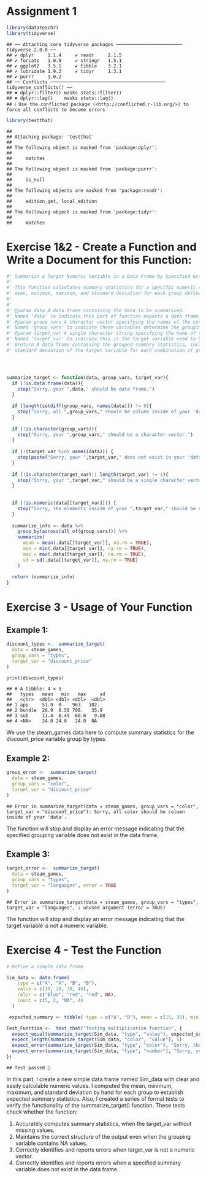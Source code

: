Assignment 1
================

``` r
library(datateachr)
library(tidyverse)
```

    ## ── Attaching core tidyverse packages ──────────────────────── tidyverse 2.0.0 ──
    ## ✔ dplyr     1.1.4     ✔ readr     2.1.5
    ## ✔ forcats   1.0.0     ✔ stringr   1.5.1
    ## ✔ ggplot2   3.5.1     ✔ tibble    3.2.1
    ## ✔ lubridate 1.9.3     ✔ tidyr     1.3.1
    ## ✔ purrr     1.0.2     
    ## ── Conflicts ────────────────────────────────────────── tidyverse_conflicts() ──
    ## ✖ dplyr::filter() masks stats::filter()
    ## ✖ dplyr::lag()    masks stats::lag()
    ## ℹ Use the conflicted package (<http://conflicted.r-lib.org/>) to force all conflicts to become errors

``` r
library(testthat)
```

    ## 
    ## Attaching package: 'testthat'
    ## 
    ## The following object is masked from 'package:dplyr':
    ## 
    ##     matches
    ## 
    ## The following object is masked from 'package:purrr':
    ## 
    ##     is_null
    ## 
    ## The following objects are masked from 'package:readr':
    ## 
    ##     edition_get, local_edition
    ## 
    ## The following object is masked from 'package:tidyr':
    ## 
    ##     matches

# Exercise 1&2 - Create a Function and Write a Document for this Function:

``` r
#' Summarize a Target Numeric Variable in a Data Frame by Specified Grouping Variables
#' 
#' This function calculates summary statistics for a specific numeric column in a data frame. It computes the 
#' mean, minimum, maximum, and standard deviation for each group defined by the specified grouping variables.
#' 
#' 
#' @param data A data frame containing the data to be summarized.
#' Named 'data' to indicate this part of function expects a data frame as input.
#' @param group_vars A character vector specifying the names of the columns to group by.
#' Named 'group_vars' to indicate these variables determine the grouping structure
#' @param target_var A single character string specifying the name of the numeric column to summarize.
#' Named 'target_var' to indicate this is the target variable need to be summarized.
#' @return A data frame containing the grouped summary statistics, including mean, minimum, maximum, and   
#' standard deviation of the target variable for each combination of grouping variables.




summarize_target <- function(data, group_vars, target_var){
  if (!is.data.frame(data)){
    stop("Sorry, your ",data," should be data frame.")
  }
  
  if (length(setdiff(group_vars, names(data))) != 0){
    stop("Sorry, all ",group_vars," should be column inside of your 'data'.")
  }
  
  if (!is.character(group_vars)){
    stop("Sorry, your ",group_vars," should be a character vector.")
  }
  
  if (!(target_var %in% names(data))) {
    stop(paste("Sorry, your ",target_var," does not exist in your 'data'."))
  }
  
  if (!is.character(target_var)|| length(target_var) != 1){
    stop("Sorry, your ",target_var," should be a single character vector.")
  }
  
  
  if (!is.numeric(data[[target_var]])) {
    stop("Sorry, the elements inside of your ",target_var," should be numeric.")
  }
  
  summarize_info <- data %>%
    group_by(across(all_of(group_vars))) %>%
    summarize(
      mean = mean(.data[[target_var]], na.rm = TRUE),
      min = min(.data[[target_var]], na.rm = TRUE),
      max = max(.data[[target_var]], na.rm = TRUE),
      sd = sd(.data[[target_var]], na.rm = TRUE)
    )
  
  return (summarize_info)
}
```

# Exercise 3 - Usage of Your Function

## Example 1:

``` r
discount_types <-  summarize_target(
  data = steam_games,
  group_vars = "types",
  target_var = "discount_price"
)

print(discount_types)
```

    ## # A tibble: 4 × 5
    ##   types   mean   min   max     sd
    ##   <chr>  <dbl> <dbl> <dbl>  <dbl>
    ## 1 app     51.9  0    963.  102.  
    ## 2 bundle  26.9  0.58 708.   35.9 
    ## 3 sub     11.4  0.49  60.0   9.08
    ## 4 <NA>    24.0 24.0   24.0  NA

We use the steam_games data here to compute summary statistics for the
discount_price variable group by types.

## Example 2:

``` r
group_error <-  summarize_target(
  data = steam_games,
  group_vars = "color",
  target_var = "discount_price"
)
```

    ## Error in summarize_target(data = steam_games, group_vars = "color", target_var = "discount_price"): Sorry, all color should be column inside of your 'data'.

The function will stop and display an error message indicating that the
specified grouping variable does not exist in the data frame.

## Example 3:

``` r
target_error <-  summarize_target(
  data = steam_games,
  group_vars = "types",
  target_var = "languages", error = TRUE
)
```

    ## Error in summarize_target(data = steam_games, group_vars = "types", target_var = "languages", : unused argument (error = TRUE)

The function will stop and display an error message indicating that the
target variable is not a numeric variable.

# Exercise 4 - Test the Function

``` r
# Define a simple data frame

Sim_data <- data.frame(
    type = c("A", "A", "B", "B"),
    value = c(10, 20, 30, 40),
    color = c("Blue", "red", "red", NA),
    count = c(5, 2, "NA", 4)
  )

 expected_summary <- tibble( type = c("A", "B"), mean = c(15, 35), min = c(10, 30), max = c(20, 40), sd = c(7.0710678, 7.0710678))

Test_Function <-  test_that("Testing multiplication function", {
  expect_equal(summarize_target(Sim_data, "type", "value"), expected_summary)
  expect_length(summarize_target(Sim_data, "color", "value"), 5)
  expect_error(summarize_target(Sim_data, "type", "color"), "Sorry, the elements inside of your color should be numeric.")
  expect_error(summarize_target(Sim_data, "type", "number"), "Sorry, your  number  does not exist in your 'data'.")
})
```

    ## Test passed 🥳

In this part, I create a new simple data frame named Sim_data with clear
and easily calculable numeric values. I computed the mean, minimum,
maximum, and standard deviation by hand for each group to establish
expected summary statistics. Also, I created a series of formal tests to
verify the functionality of the summarize_target() function. These tests
check whether the function:

1.  Accurately computes summary statistics, when the target_var without
    missing values.
2.  Maintains the correct structure of the output even when the grouping
    variable contains NA values.
3.  Correctly identifies and reports errors when target_var is not a
    numeric vector.
4.  Correctly identifies and reports errors when a specified summary
    variable does not exist in the data frame.
